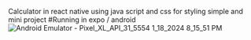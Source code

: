 Calculator in react native using java script and css for styling simple and mini project
#Running in expo / android
![Android Emulator - Pixel_XL_API_31_5554 1_18_2024 8_15_51 PM](https://github.com/AsadQurashi/Calculator-in-react-native/assets/129732728/a1e36912-efbf-4fec-8895-08860e813a69)

